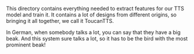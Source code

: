 This directory contains everything needed to extract features for our TTS model and train it. It contains a lot of designs from different origins, so bringing it all together, we call it ToucanTTS.

In German, when somebody talks a lot, you can say that they have a big beak. And this system sure talks a lot, so it has to be the bird with the most prominent beak!